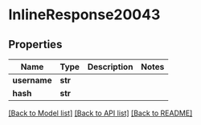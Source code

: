 # InlineResponse20043

## Properties
Name | Type | Description | Notes
------------ | ------------- | ------------- | -------------
**username** | **str** |  | 
**hash** | **str** |  | 

[[Back to Model list]](../README.md#documentation-for-models) [[Back to API list]](../README.md#documentation-for-api-endpoints) [[Back to README]](../README.md)


